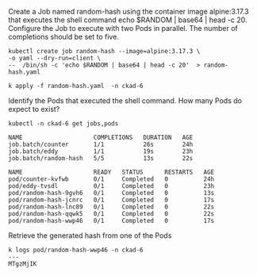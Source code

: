 Create a Job named random-hash using the container image alpine:3.17.3 that executes the shell command echo $RANDOM | base64 | head -c 20. Configure the Job to execute with two Pods in parallel. The number of completions should be set to five.

    kubectl create job random-hash --image=alpine:3.17.3 \
    -o yaml --dry-run=client \ 
    --  /bin/sh -c 'echo $RANDOM | base64 | head -c 20'  > random-hash.yaml

    k apply -f random-hash.yaml  -n ckad-6



Identify the Pods that executed the shell command. How many Pods do expect to exist?

    kubectl -n ckad-6 get jobs,pods

    NAME                    COMPLETIONS   DURATION   AGE
    job.batch/counter       1/1           26s        24h
    job.batch/eddy          1/1           19s        23h
    job.batch/random-hash   5/5           13s        22s

    NAME                    READY   STATUS      RESTARTS   AGE
    pod/counter-kvfwb       0/1     Completed   0          24h
    pod/eddy-tvsdl          0/1     Completed   0          23h
    pod/random-hash-9gvh6   0/1     Completed   0          13s
    pod/random-hash-jcnrc   0/1     Completed   0          17s
    pod/random-hash-lnc89   0/1     Completed   0          22s
    pod/random-hash-qqwk5   0/1     Completed   0          22s
    pod/random-hash-wwp46   0/1     Completed   0          17s

Retrieve the generated hash from one of the Pods

    k logs pod/random-hash-wwp46 -n ckad-6
    ---
    MTgzMjIK